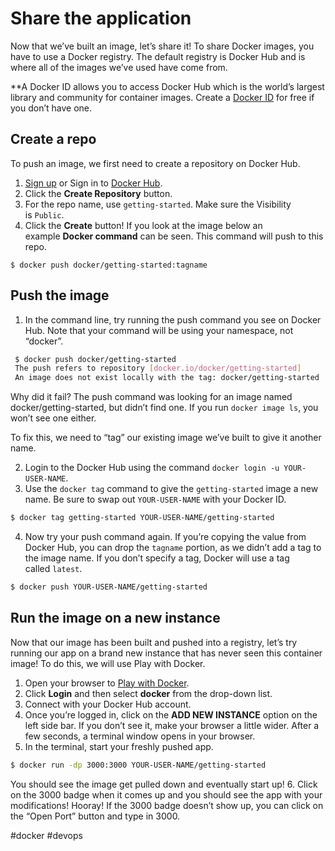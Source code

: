 # Share the application
Now that we’ve built an image, let’s share it! To share Docker images, you have to use a Docker registry. The default registry is Docker Hub and is where all of the images we’ve used have come from.

**A Docker ID allows you to access Docker Hub which is the world’s largest library and community for container images. Create a [Docker ID](https://hub.docker.com/signup) for free if you don’t have one.

## Create a repo
To push an image, we first need to create a repository on Docker Hub.

1.  [Sign up](https://www.docker.com/pricing?utm_source=docker&utm_medium=webreferral&utm_campaign=docs_driven_upgrade) or Sign in to [Docker Hub](https://hub.docker.com/).
2.  Click the **Create Repository** button.
3.  For the repo name, use `getting-started`. Make sure the Visibility is `Public`.
4. Click the **Create** button!
If you look at the image below an example **Docker command** can be seen. This command will push to this repo.
```shell
$ docker push docker/getting-started:tagname
```

## Push the image
1. In the command line, try running the push command you see on Docker Hub. Note that your command will be using your namespace, not “docker”.
``` bash
 $ docker push docker/getting-started
 The push refers to repository [docker.io/docker/getting-started]
 An image does not exist locally with the tag: docker/getting-started
```

Why did it fail? The push command was looking for an image named docker/getting-started, but didn’t find one. If you run `docker image ls`, you won’t see one either.

To fix this, we need to “tag” our existing image we’ve built to give it another name.

2.  Login to the Docker Hub using the command `docker login -u YOUR-USER-NAME`.
3. Use the `docker tag` command to give the `getting-started` image a new name. Be sure to swap out `YOUR-USER-NAME` with your Docker ID.
```bash
$ docker tag getting-started YOUR-USER-NAME/getting-started
```
4. Now try your push command again. If you’re copying the value from Docker Hub, you can drop the `tagname` portion, as we didn’t add a tag to the image name. If you don’t specify a tag, Docker will use a tag called `latest`.
```bash
$ docker push YOUR-USER-NAME/getting-started
```

## Run the image on a new instance
Now that our image has been built and pushed into a registry, let’s try running our app on a brand new instance that has never seen this container image! To do this, we will use Play with Docker.

1. Open your browser to [Play with Docker](https://labs.play-with-docker.com/).
2. Click **Login** and then select **docker** from the drop-down list.
3. Connect with your Docker Hub account.
4. Once you’re logged in, click on the **ADD NEW INSTANCE** option on the left side bar. If you don’t see it, make your browser a little wider. After a few seconds, a terminal window opens in your browser.
5. In the terminal, start your freshly pushed app.
```bash
$ docker run -dp 3000:3000 YOUR-USER-NAME/getting-started
```
You should see the image get pulled down and eventually start up!
6. Click on the 3000 badge when it comes up and you should see the app with your modifications! Hooray! If the 3000 badge doesn’t show up, you can click on the “Open Port” button and type in 3000.

#docker #devops 